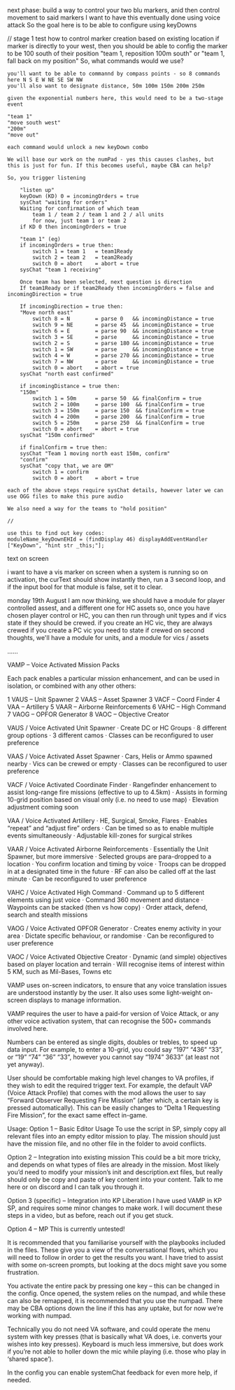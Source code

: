 next phase:
build a way to control your two blu markers, anid then control movement to said markers
I want to have this eventually done using voice attack
So the goal here is to be able to configure using keyDowns

// stage 1
test how to control marker creation based on existing location
if marker is directly to your west, then you should be able to config the marker to be 100 south of their position
"team 1, reposition 100m south"
or
"team 1, fall back on my position"
So, what commands would we use?

    you'll want to be able to commannd by compass points - so 8 commands here N S E W NE SE SW NW
    you'll also want to designate distance, 50m 100m 150m 200m 250m

    given the exponential numbers here, this would need to be a two-stage event

    "team 1"
    "move south west"
    "200m"
    "move out"

    each command would unlock a new keyDown combo

    We will base our work on the numPad - yes this causes clashes, but this is just for fun. If this becomes useful, maybe CBA can help?

    So, you trigger listening

        "listen up"
        keyDown (KD) 0 = incomingOrders = true
        sysChat "waiting for orders"
        Waiting for confirmation of which team
            team 1 / team 2 / team 1 and 2 / all units
            for now, just team 1 or team 2
        if KD 0 then incomingOrders = true

        "team 1" (eg)
        if incomingOrders = true then:
            switch 1 = team 1   = team1Ready
            switch 2 = team 2   = team2Ready
            switch 0 = abort    = abort = true
        sysChat "team 1 receiving"

        Once team has been selected, next question is direction
        If team1Ready or if team2Ready then incomingOrders = false and incomingDirection = true

        If incomingDirection = true then:
        "Move north east"
            switch 8 = N        = parse 0   && incomingDistance = true
            switch 9 = NE       = parse 45  && incomingDistance = true
            switch 6 = E        = parse 90  && incomingDistance = true
            switch 3 = SE       = parse     && incomingDistance = true
            switch 2 = S        = parse 180 && incomingDistance = true
            switch 1 = SW       = parse     && incomingDistance = true
            switch 4 = W        = parse 270 && incomingDistance = true
            switch 7 = NW       = parse     && incomingDistance = true
            switch 0 = abort    = abort = true
        sysChat "north east confirmed"

        if incomingDistance = true then:
        "150m"
            switch 1 = 50m      = parse 50  && finalConfirm = true
            switch 2 = 100m     = parse 100  && finalConfirm = true
            switch 3 = 150m     = parse 150  && finalConfirm = true
            switch 4 = 200m     = parse 200  && finalConfirm = true
            switch 5 = 250m     = parse 250  && finalConfirm = true
            switch 0 = abort    = abort = true
        sysChat "150m confirmed"

        if finalConfirm = true then:
        sysChat "Team 1 moving north east 150m, confirm"
        "confirm"
        sysChat "copy that, we are OM"
            switch 1 = confirm
            switch 0 = abort    = abort = true

    each of the above steps require sysChat details, however later we can use OGG files to make this pure audio

    We also need a way for the teams to "hold position"

    //

    use this to find out key codes:
    moduleName_keyDownEHId = (findDisplay 46) displayAddEventHandler ["KeyDown", "hint str _this;"];

text on screen

i want to have a vis marker on screen when a system is running
so on activation, the curText should show instantly
then, run a 3 second loop, and if the input bool for that module is false, set it to clear.

monday 19th August
I am now thinking, we should have a module for player controlled assest, and a different one for HC assets
so, once you have chosen player control or HC, you can then run through unit types and if vics state if they should be crewed.
if you create an HC vic, they are always crewed
if you create a PC vic you need to state if crewed
on second thoughts, we'll have a module for units, and a module for vics / assets

......

VAMP – Voice Activated Mission Packs

Each pack enables a particular mission enhancement, and can be used in isolation, or combined with any other others:

1 VAUS – Unit Spawner
2 VAAS – Asset Spawner
3 VACF – Coord Finder
4 VAA – Artillery
5 VAAR – Airborne Reinforcements
6 VAHC – High Command
7 VAOG – OPFOR Generator
8 VAOC – Objective Creator

VAUS / Voice Activated Unit Spawner
· Create DC or HC Groups
· 8 different group options
· 3 different camos
· Classes can be reconfigured to user preference

VAAS / Voice Activated Asset Spawner
· Cars, Helis or Ammo spawned nearby
· Vics can be crewed or empty
· Classes can be reconfigured to user preference

VACF / Voice Activated Coordinate Finder
· Rangefinder enhancement to assist long-range fire missions (effective to up to 4.5km)
· Assists in forming 10-grid position based on visual only (i.e. no need to use map)
· Elevation adjustment coming soon

VAA / Voice Activated Artillery
· HE, Surgical, Smoke, Flares
· Enables “repeat” and “adjust fire” orders
· Can be timed so as to enable multiple events simultaneously
· Adjustable kill-zones for surgical strikes

VAAR / Voice Activated Airborne Reinforcements
· Essentially the Unit Spawner, but more immersive
· Selected groups are para-dropped to a location
· You confirm location and timing by voice
· Troops can be dropped in at a designated time in the future
· RF can also be called off at the last minute
· Can be reconfigured to user preference

VAHC / Voice Activated High Command
· Command up to 5 different elements using just voice
· Command 360 movement and distance
· Waypoints can be stacked (then vs how copy)
· Order attack, defend, search and stealth missions

VAOG / Voice Activated OPFOR Generator
· Creates enemy activity in your area
· Dictate specific behaviour, or randomise
· Can be reconfigured to user preference

VAOC / Voice Activated Objective Creator
· Dynamic (and simple) objectives based on player location and terrain
· Will recognise items of interest within 5 KM, such as Mil-Bases, Towns etc

VAMP uses on-screen indicators, to ensure that any voice translation issues are understood instantly by the user. It also uses some light-weight on-screen displays to manage information.

VAMP requires the user to have a paid-for version of Voice Attack, or any other voice activation system, that can recognise the 500+ commands involved here.

Numbers can be entered as single digits, doubles or trebles, to speed up data input. For example, to enter a 10-grid, you could say “197” “436” “33”, or “19” “74” “36” “33”, however you cannot say “1974” 3633” (at least not yet anyway).

User should be comfortable making high level changes to VA profiles, if they wish to edit the required trigger text. For example, the default VAP (Voice Attack Profile) that comes with the mod allows the user to say “Forward Observer Requesting Fire Mission” (after which, a certain key is pressed automatically). This can be easily changes to “Delta 1 Requesting Fire Mission”, for the exact same effect in-game.

Usage:
Option 1 – Basic Editor Usage
To use the script in SP, simply copy all relevant files into an empty editor mission to play. The mission should just have the mission file, and no other file in the folder to avoid conflicts.

Option 2 – Integration into existing mission
This could be a bit more tricky, and depends on what types of files are already in the mission. Most likely you’d need to modify your mission’s init and description.ext files, but really should only be copy and paste of key content into your content. Talk to me here or on discord and I can talk you through it.

Option 3 (specific) – Integration into KP Liberation
I have used VAMP in KP SP, and requires some minor changes to make work. I will document these steps in a video, but as before, reach out if you get stuck.

Option 4 – MP
This is currently untested!

It is recommended that you familiarise yourself with the playbooks included in the files. These give you a view of the conversational flows, which you will need to follow in order to get the results you want. I have tried to assist with some on-screen prompts, but looking at the docs might save you some frustration.

You activate the entire pack by pressing one key – this can be changed in the config. Once opened, the system relies on the numpad, and while these can also be remapped, it is recommended that you use the numpad. There may be CBA options down the line if this has any uptake, but for now we’re working with numpad.

Technically you do not need VA software, and could operate the menu system with key presses (that is basically what VA does, i.e. converts your wishes into key presses). Keyboard is much less immersive, but does work if you’re not able to holler down the mic while playing (i.e. those who play in ‘shared space’).

In the config you can enable systemChat feedback for even more help, if needed.
